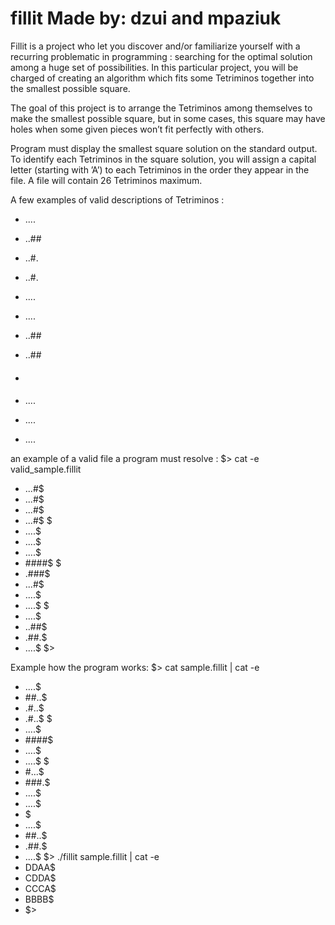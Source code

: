 # fillit Made by: dzui and mpaziuk
Fillit is a project who let you discover and/or familiarize yourself with a recurring
problematic in programming : searching for the optimal solution among a huge set of possibilities.
In this particular project, you will be charged of creating an algorithm which
fits some Tetriminos together into the smallest possible square.

The goal of this project is to arrange the Tetriminos among themselves to make the
smallest possible square, but in some cases, this square may have holes when some given
pieces won’t fit perfectly with others.

Program must display the smallest square solution on the standard output. To
identify each Tetriminos in the square solution, you will assign a capital letter (starting
with ’A’) to each Tetriminos in the order they appear in the file. A file will contain 26
Tetriminos maximum.

A few examples of valid descriptions of Tetriminos :
* .... 	
* ..## 		
* ..#. 		
* ..#. 		

* .... 		
* .... 		
* ..## 	
* ..## 

* ####
* ....
* ....
* ....

an example of a valid file a program must resolve :
$> cat -e valid_sample.fillit
* ...#$
* ...#$
* ...#$
* ...#$
$
* ....$
* ....$
* ....$
* ####$
$
* .###$
* ...#$
* ....$
* ....$
$
* ....$
* ..##$
* .##.$
* ....$
$>

Example how the program works:
$> cat sample.fillit | cat -e
* ....$
* ##..$
* .#..$
* .#..$
$
* ....$
* ####$
* ....$
* ....$
$
* #...$
* ###.$
* ....$
* ....$
* $
* ....$
* ##..$
* .##.$
* ....$
$> ./fillit sample.fillit | cat -e
* DDAA$
* CDDA$
* CCCA$
* BBBB$
* $>
